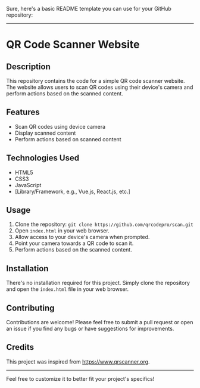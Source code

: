 Sure, here's a basic README template you can use for your GitHub repository:

---

# QR Code Scanner Website

## Description
This repository contains the code for a simple QR code scanner website. The website allows users to scan QR codes using their device's camera and perform actions based on the scanned content.

## Features
- Scan QR codes using device camera
- Display scanned content
- Perform actions based on scanned content

## Technologies Used
- HTML5
- CSS3
- JavaScript
- [Library/Framework, e.g., Vue.js, React.js, etc.]

## Usage
1. Clone the repository: `git clone https://github.com/qrcodepro/scan.git`
2. Open `index.html` in your web browser.
3. Allow access to your device's camera when prompted.
4. Point your camera towards a QR code to scan it.
5. Perform actions based on the scanned content.

## Installation
There's no installation required for this project. Simply clone the repository and open the `index.html` file in your web browser.

## Contributing
Contributions are welcome! Please feel free to submit a pull request or open an issue if you find any bugs or have suggestions for improvements.

## Credits
This project was inspired from https://www.qrscanner.org.

---

Feel free to customize it to better fit your project's specifics!
